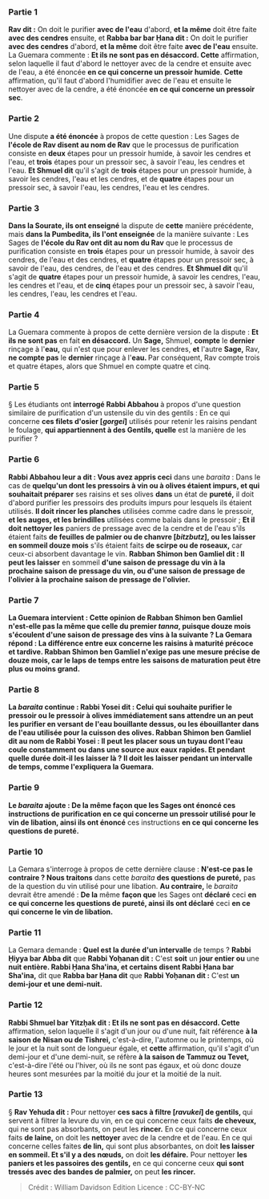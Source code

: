 
### Partie 1
<b>Rav dit :</b> On doit le purifier <b>avec de l'eau</b> d'abord, <b>et la même</b> doit être faite <b>avec des cendres</b> ensuite, et <b>Rabba bar bar Ḥana dit :</b> On doit le purifier <b>avec des cendres</b> d'abord, <b>et la même</b> doit être faite <b>avec de l'eau</b> ensuite. La Guemara commente : <b>Et ils ne sont pas en désaccord. Cette</b> affirmation, selon laquelle il faut d'abord le nettoyer avec de la cendre et ensuite avec de l'eau, a été énoncée <b>en ce qui concerne un pressoir humide</b>. <b>Cette</b> affirmation, qu'il faut d'abord l'humidifier avec de l'eau et ensuite le nettoyer avec de la cendre, a été énoncée <b>en ce qui concerne un pressoir sec</b>.

### Partie 2
Une dispute <b>a été énoncée</b> à propos de cette question : Les Sages de <b>l'école de Rav disent au nom de Rav</b> que le processus de purification consiste en <b>deux</b> étapes pour un pressoir humide, à savoir les cendres et l'eau, et <b>trois</b> étapes pour un pressoir sec, à savoir l'eau, les cendres et l'eau. <b>Et Shmuel dit</b> qu'il s'agit de <b>trois</b> étapes pour un pressoir humide, à savoir les cendres, l'eau et les cendres, et de <b>quatre</b> étapes pour un pressoir sec, à savoir l'eau, les cendres, l'eau et les cendres.

### Partie 3
<b>Dans la Sourate, ils ont enseigné</b> la dispute de <b>cette</b> manière précédente, mais <b>dans la Pumbedita, ils l'ont enseignée</b> de la manière suivante : Les Sages de <b>l'école du Rav ont dit au nom du Rav</b> que le processus de purification consiste en <b>trois</b> étapes pour un pressoir humide, à savoir des cendres, de l'eau et des cendres, et <b>quatre</b> étapes pour un pressoir sec, à savoir de l'eau, des cendres, de l'eau et des cendres. <b>Et Shmuel dit</b> qu'il s'agit de <b>quatre</b> étapes pour un pressoir humide, à savoir les cendres, l'eau, les cendres et l'eau, et de <b>cinq</b> étapes pour un pressoir sec, à savoir l'eau, les cendres, l'eau, les cendres et l'eau.

### Partie 4
La Guemara commente à propos de cette dernière version de la dispute : <b>Et ils ne sont pas</b> en fait <b>en désaccord.</b> Un <b>Sage,</b> Shmuel, <b>compte</b> le <b>dernier</b> rinçage à l'<b>eau,</b> qui n'est que pour enlever les cendres, <b>et</b> l'autre <b>Sage,</b> Rav, <b>ne compte pas</b> le <b>dernier</b> rinçage à l'<b>eau. </b> Par conséquent, Rav compte trois et quatre étapes, alors que Shmuel en compte quatre et cinq.

### Partie 5
§ Les étudiants ont <b>interrogé Rabbi Abbahou</b> à propos d'une question similaire de purification d'un ustensile du vin des gentils : En ce qui concerne <b>ces filets d'osier [<i>gorgei</i>]</b> utilisés pour retenir les raisins pendant le foulage, <b>qui appartiennent à des Gentils, quelle</b> est la manière de les purifier ?

### Partie 6
<b>Rabbi Abbahou leur a dit : Vous avez appris ceci</b> dans une <i>baraita</i> : Dans le cas de <b>quelqu'un dont les pressoirs à vin ou à olives étaient impurs, et qui souhaitait préparer</b> ses raisins et ses olives <b>dans</b> un état de <b>pureté,</b> il doit d'abord purifier les pressoirs des produits impurs pour lesquels ils étaient utilisés. <b>Il doit rincer les planches</b> utilisées comme cadre dans le pressoir, <b>et les auges, et les brindilles</b> utilisées comme balais dans le pressoir ; <b>Et il doit nettoyer les</b> paniers de pressage</b> avec de la cendre et de l'eau s'ils étaient faits <b>de feuilles de palmier ou de chanvre [<i>bitzbutz</i>], ou les laisser en sommeil douze mois</b> s'ils étaient faits <b>de scirpe ou de roseaux,</b> car ceux-ci absorbent davantage le vin. <b>Rabban Shimon ben Gamliel dit : Il peut les laisser</b> en sommeil <b>d'une <b>saison de pressage du vin</b> <b>à</b> la prochaine <b>saison de pressage du vin</b>, <b>ou d'une</b> <b>saison de pressage de l'olivier</b> <b>à</b> la prochaine <b>saison de pressage de l'olivier</b>.

### Partie 7
La Guemara intervient : <b>Cette opinion</b> de Rabban Shimon ben Gamliel n'est-elle pas la même que celle du <b>premier <i>tanna</i>,</b> puisque douze mois s'écoulent d'une saison de pressage des vins à la suivante ? La Gemara répond : La différence <b>entre eux</b> concerne les raisins à maturité <b>précoce</b> <b>et tardive</b>. Rabban Shimon ben Gamliel n'exige pas une mesure précise de douze mois, car le laps de temps entre les saisons de maturation peut être plus ou moins grand.

### Partie 8
La <i>baraita</i> continue : <b>Rabbi Yosei dit : Celui qui souhaite purifier</b> le pressoir ou le pressoir à olives <b>immédiatement</b> sans attendre un an <b>peut les purifier en</b> versant de l'eau <b>bouillante</b> dessus, <b>ou les ébouillanter dans de l'eau</b> utilisée pour la cuisson des <b>olives. Rabban Shimon ben Gamliel dit au nom de Rabbi Yosei : Il peut les placer sous un tuyau dont l'eau coule</b> constamment <b>ou dans une source aux eaux rapides. Et</b> pendant <b>quelle durée</b> doit-il les laisser là ? Il doit les laisser pendant <b>un intervalle</b> de temps, comme l'expliquera la Guemara.

### Partie 9
Le <i>baraita</i> ajoute : <b>De</b> la même <b>façon que</b> les Sages ont <b>énoncé</b> ces instructions de purification <b>en ce qui concerne</b> un pressoir utilisé pour le vin de libation, ainsi ils ont énoncé</b> ces instructions <b>en ce qui concerne les questions de pureté.</b>

### Partie 10
La Gemara s'interroge à propos de cette dernière clause : <b>N'est-ce pas le contraire ? Nous traitons</b> dans cette <i>baraita</i> <b>des questions de pureté,</b> pas de la question du vin utilisé pour une libation. <b>Au contraire,</b> le <i>baraita</i> devrait être amendé : <b>De la</b> même <b>façon que</b> les Sages ont <b>déclaré</b> ceci <b>en ce qui concerne les questions de pureté, ainsi ils ont déclaré</b> ceci <b>en ce qui concerne le vin de libation.</b>

### Partie 11
La Gemara demande : <b>Quel est la durée d'un intervalle</b> de temps ? <b>Rabbi Ḥiyya bar Abba dit</b> que <b>Rabbi Yoḥanan dit :</b> C'est <b>soit</b> un <b>jour entier ou</b> une <b>nuit entière. Rabbi Ḥana Sha'ina, et certains disent Rabbi Ḥana bar Sha'ina,</b> dit que <b>Rabba bar Ḥana dit</b> que <b>Rabbi Yoḥanan dit :</b> C'est <b>un demi-jour et une demi-nuit.</b>

### Partie 12
<b>Rabbi Shmuel bar Yitzḥak dit : Et ils ne sont pas en désaccord. Cette</b> affirmation, selon laquelle il s'agit d'un jour ou d'une nuit, fait référence <b>à la saison de Nisan ou de Tishrei,</b> c'est-à-dire, l'automne ou le printemps, où le jour et la nuit sont de longueur égale, et <b>cette</b> affirmation, qu'il s'agit d'un demi-jour et d'une demi-nuit, se réfère <b>à la saison de Tammuz ou Tevet,</b> c'est-à-dire l'été ou l'hiver, où ils ne sont pas égaux, et où donc douze heures sont mesurées par la moitié du jour et la moitié de la nuit.

### Partie 13
§ <b>Rav Yehuda dit :</b> Pour nettoyer <b>ces sacs à filtre [<i>ravukei</i>] de gentils, </b> qui servent à filtrer la levure du vin, en ce qui concerne ceux faits <b>de cheveux,</b> qui ne sont pas absorbants, on peut les <b>rincer.</b> En ce qui concerne ceux faits <b>de laine,</b> on doit les <b>nettoyer</b> avec de la cendre et de l'eau. En ce qui concerne celles faites <b>de lin,</b> qui sont plus absorbantes, on doit <b>les laisser en sommeil. Et s'il y a des nœuds,</b> on doit <b>les défaire.</b> Pour nettoyer <b>les paniers et les passoires des gentils,</b> en ce qui concerne ceux <b>qui sont tressés avec des bandes de palmier,</b> on peut <b>les rincer.</b>

>Crédit : William Davidson Edition
>Licence : CC-BY-NC